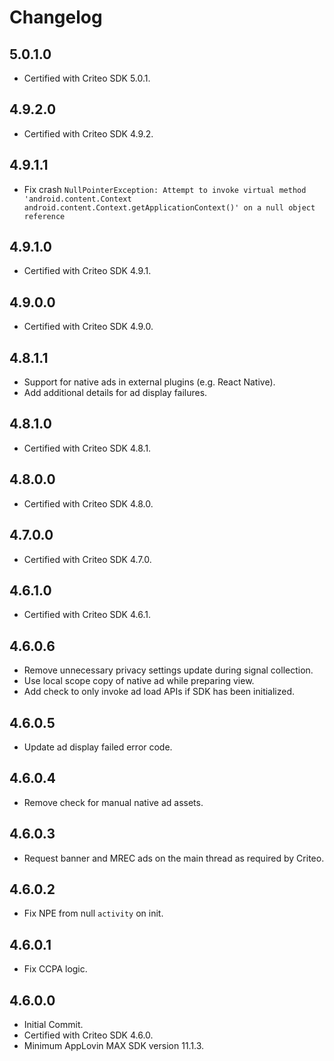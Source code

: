 # Changelog

## 5.0.1.0
* Certified with Criteo SDK 5.0.1.

## 4.9.2.0
* Certified with Criteo SDK 4.9.2.

## 4.9.1.1
* Fix crash `NullPointerException: Attempt to invoke virtual method 'android.content.Context android.content.Context.getApplicationContext()' on a null object reference`

## 4.9.1.0
* Certified with Criteo SDK 4.9.1.

## 4.9.0.0
* Certified with Criteo SDK 4.9.0.

## 4.8.1.1
* Support for native ads in external plugins (e.g. React Native).
* Add additional details for ad display failures.

## 4.8.1.0
* Certified with Criteo SDK 4.8.1.

## 4.8.0.0
* Certified with Criteo SDK 4.8.0.

## 4.7.0.0
* Certified with Criteo SDK 4.7.0.

## 4.6.1.0
* Certified with Criteo SDK 4.6.1.

## 4.6.0.6
* Remove unnecessary privacy settings update during signal collection.
* Use local scope copy of native ad while preparing view.
* Add check to only invoke ad load APIs if SDK has been initialized.

## 4.6.0.5
* Update ad display failed error code.

## 4.6.0.4
* Remove check for manual native ad assets.

## 4.6.0.3
* Request banner and MREC ads on the main thread as required by Criteo.

## 4.6.0.2
* Fix NPE from null `activity` on init.

## 4.6.0.1
* Fix CCPA logic.

## 4.6.0.0
* Initial Commit.
* Certified with Criteo SDK 4.6.0.
* Minimum AppLovin MAX SDK version 11.1.3.
